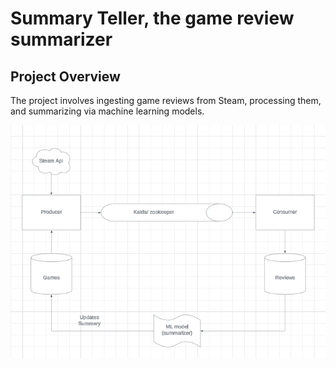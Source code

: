 # Summary Teller, the game review summarizer

## Project Overview
The project involves ingesting game reviews from Steam, processing them, and summarizing via machine learning models.

![alt text](image.png)
